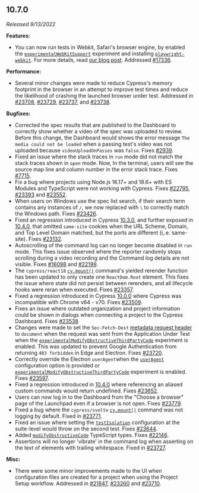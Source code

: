 ## 10.7.0

_Released 9/13/2022_

**Features:**

- You can now run tests in Webkit, Safari's browser engine, by enabled the
  [`experimentalWebKitSupport`](/guides/references/experiments) experiment and
  installing
  [`playwright-webkit`](https://www.npmjs.com/package/playwright-webkit). For
  more details, read
  [our blog post](https://www.cypress.io/blog/2022/09/13/cypress-10-8-experimental-run-tests-in-webkit).
  Addressed [#17336](https://github.com/cypress-io/cypress/issues/6422).

**Performance:**

- Several minor changes were made to reduce Cypress's memory footprint in the
  browser in an attempt to improve test times and reduce the likelihood of
  crashing the launched browser under test. Addressed in
  [#23708](https://github.com/cypress-io/cypress/pull/23708),
  [#23729](https://github.com/cypress-io/cypress/pull/23729),
  [#23737](https://github.com/cypress-io/cypress/pull/23737), and
  [#23738](https://github.com/cypress-io/cypress/pull/23738).

**Bugfixes:**

- Corrected the spec results that are published to the Dashboard to correctly
  show whether a video of the spec was uploaded to review. Before this change,
  the Dashboard would shows the error message `The media could not be loaded`
  when a passing test's video was not uploaded because `videoUploadOnPasses` was
  `false`. Fixes [#2939](https://github.com/cypress-io/cypress/issues/2939).
- Fixed an issue where the stack traces in `run` mode did not match the stack
  traces shown in `open` mode. Now, In the terminal, users will see the source
  map line and column number in the error stack trace. Fixes
  [#7715](https://github.com/cypress-io/cypress/issues/7715).
- Fix a bug where projects using Node.js 16.17+ and 18.6+ with ES Modules and
  TypeScript were not working with Cypress. Fixes
  [#22795](https://github.com/cypress-io/cypress/issues/22795),
  [#23393](https://github.com/cypress-io/cypress/issues/23393) and
  [#23552](https://github.com/cypress-io/cypress/issues/23552).
- When users on Windows use the spec list search, if their search term contains
  any instances of `/`, we now replaced with `\` to correctly match the Windows
  path. Fixes [#23426](https://github.com/cypress-io/cypress/issues/23426).
- Fixed an regression introduced in Cypress [10.3.0](#10-3-0), and further
  exposed in [10.4.0](#10-4-0), that omitted `same-site` cookies when the URL
  Scheme, Domain, and Top Level Domain matched, but the ports are different
  (i,.e. same-site). Fixes
  [#23132](https://github.com/cypress-io/cypress/issues/23132).
- Autoscrolling of the command log can no longer become disabled in `run` mode.
  This fixes issue observed where the reporter randomly stops scrolling during a
  video recording and the Command log details are not visible. Fixes
  [#16098](https://github.com/cypress-io/cypress/issues/16098) and
  [#22199](https://github.com/cypress-io/cypress/issues/22199).
- The `cypress/react18` [`cy.mount()`](/guides/component-testing/mounting-react)
  command's yielded rerender function has been updated to only create one
  `ReactDom.Root` element. This fixes the issue where state did not persist
  between rerenders, and all lifecycle hooks were reran when executed. Fixes
  [#23357](https://github.com/cypress-io/cypress/issues/23357).
- Fixed a regression introduced in Cypress [10.0.0](#10-0-0) where Cypress was
  incompatible with Chrome v64 - v70. Fixes
  [#23509](https://github.com/cypress-io/cypress/issues/23644).
- Fixes an issue where outdated organization and project information could be
  shown in dialogs when connecting a project to the Cypress Dashboard. Fixes
  [#23538](https://github.com/cypress-io/cypress/issues/23538)
- Changes were made to set the `Sec-Fetch-Dest`
  [metadata request header](https://developer.mozilla.org/en-US/docs/Glossary/Fetch_metadata_request_header)
  to `document` when the request was sent from the Application Under Test when
  the
  [`experimentalModifyObstructiveThirdPartyCode`](/guides/references/experiments#Configuration)
  experiment is enabled. This was updated to prevent Google Authentication from
  returning `403 forbidden` in Edge and Electron. Fixes
  [#23720](https://github.com/cypress-io/cypress/pull/23720).
- Correctly override the Electron `userAgent`when the
  [`userAgent`](/guides/references/configuration#Browser) configuration option
  is provided or
  [`experimentalModifyObstructiveThirdPartyCode`](/guides/references/experiments#Configuration)
  experiment is enabled. Fixes
  [#23597](https://github.com/cypress-io/cypress/issues/23597).
- Fixed a regression introduced in [10.4.0](#10.4.0) where referencing an
  aliased custom commands would return undefined. Fixes
  [#23652](https://github.com/cypress-io/cypress/issues/23652).
- Users can now log in to the Dashboard from the "Choose a browser" page of the
  Launchpad even if a browser is not open. Fixes
  [#23779](https://github.com/cypress-io/cypress/issues/23779).
- Fixed a bug where the `cypress/svelte`
  [`cy.mount()`](/guides/component-testing/mounting-svelte) command was not
  logging by default. Fixed in
  [#23771](https://github.com/cypress-io/cypress/pull/23771).
- Fixed an issue where setting the
  [`testIsolation`](/guides/references/configuration#Global) configuration at
  the suite-level would throw on the second test. Fixes
  [#23644](https://github.com/cypress-io/cypress/issues/23644).
- Added [`modifyObstructiveCode`](/guides/references/configuration#Browser)
  TypeScript types. Fixes
  [#22146](https://github.com/cypress-io/cypress/issues/22146).
- Assertions will no longer 'vibrate' in the command log when asserting on the
  text of elements with trailing whitespace. Fixed in
  [#23727](https://github.com/cypress-io/cypress/pull/23727).

**Misc:**

- There were some minor improvements made to the UI when configuration files are
  created for a project when using the Project Setup workflow. Addressed in
  [#21847](https://github.com/cypress-io/cypress/issues/21847),
  [#23260](https://github.com/cypress-io/cypress/issues/23260) and
  [#23710](https://github.com/cypress-io/cypress/issues/23710).
